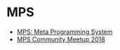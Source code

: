 # MPS

- [MPS: Meta Programming System](https://www.jetbrains.com/mps/)
- [MPS Community Meetup 2018](https://www.youtube.com/watch?v=102hoaAdctk&list=PLQ176FUIyIUZXibX-WXeiBAM8VnuohJZQ)